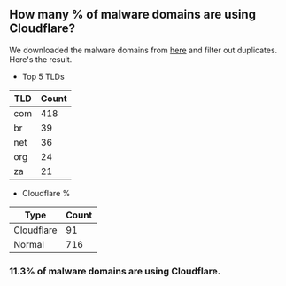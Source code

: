 ## How many % of malware domains are using Cloudflare?


We downloaded the malware domains from [here](https://urlhaus.abuse.ch) and filter out duplicates.
Here's the result.


[//]: # (start replacement)


- Top 5 TLDs

| TLD | Count |
| --- | --- |
| com | 418 |
| br | 39 |
| net | 36 |
| org | 24 |
| za | 21 |


- Cloudflare %

| Type | Count |
| --- | --- |
| Cloudflare | 91 |
| Normal | 716 |


### 11.3% of malware domains are using Cloudflare.